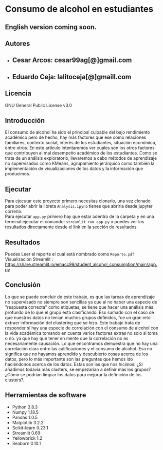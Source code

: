 # Consumo de alcohol en estudiantes
## English version coming soon.
## Autores
* ## Cesar Arcos: cesar99ag[@]gmail.com
* ## Eduardo Ceja: lalitoceja[@]gmaill.com
## Licencia
GNU General Public License v3.0
## Introducción
El consumo de alcohol ha sido el principal culpable del bajo rendimiento académico pero de hecho, hay más factores que ese  como relaciones familiares, contexto social, interés de los estudiantes, situación económica, entre otros. En este artículo intentaremos ver cuáles son los otros factores que contribuyen al mal desempeño académico de los estudiantes. Como se trata de un análisis exploratorio, llevaremos a cabo métodos de aprendizaje no supervisados como KMeans, agrupamiento jerárquico como también la implementación de visualizaciones de los datos y la información que producimos.
## Ejecutar
Para ejecutar este proyecto primero necesitas clonarlo, una vez clonado para poder abrir la libreta `Analysis.ipynb` tienes que abrirla desde jupyter correrla. <br>
Para ejecutar `app.py` primero hay que estar adentro de la carpeta y en una terminal ejecutar el comando: `streamlit run app.py` o puedes ver los resultados directamente desde el link en la sección de resultados
## Resultados
Puedes Leer el reporte el cual está nombrado como `Reporte.pdf` <br>
Visualizacion Streamlit : https://share.streamlit.io/emacc99/student_alcohol_consumption/main/app.py
## Conclusión
Lo que se puede concluir de este trabajo, es que las tareas de aprendizaje no supervisado no siempre son sencillas ya que al no haber una especie de "respuesta correcta" como etiquetas, se tiene que hacer una análisis más profundo de lo que el grupo está clasificando. Eso sumado con el caso de que nuestros datos no tenían muchos grupos definidos, fue un gran reto extraer información del clustering que se hizo. Este trabajo trata de responder si hay una especie de correlación con el consumo de alcohol con la vida académica tomando en cuenta varios factores extras no solo si toma o no. ya que hay que tener en mente que la correlación no es necesariamente causación. Lo que encontramos demuestra que no hay una correlación clara entre las calificaciones y el consumo de alcohol. Eso no significa que no hayamos aprendido y descubierto cosas acerca de los datos, pero lo más importante son las preguntas que hemos ido haciéndonos acerca de los datos. Estas son las que nos hicimos: ¿Si añadimos todavía más clusters, se empezarían a definir más los grupos? ¿Cómo se podrían limpiar los datos para mejorar la definición de los clusters?. 
## Herramientas de software
- Python 3.8.3
- Numpy 1.18.5
- Pandas 1.0.5
- Matplotlib 3.2.2
- Scikit-learn 0.23.1
- Streamlit 0.69
- Yellowbrick 1.2
- Seaborn 0.10.1



